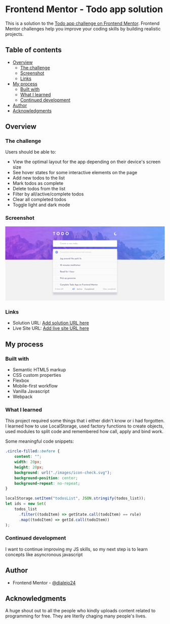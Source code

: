 # Frontend Mentor - Todo app solution

This is a solution to the [Todo app challenge on Frontend Mentor](https://www.frontendmentor.io/challenges/todo-app-Su1_KokOW). Frontend Mentor challenges help you improve your coding skills by building realistic projects. 

## Table of contents

- [Overview](#overview)
  - [The challenge](#the-challenge)
  - [Screenshot](#screenshot)
  - [Links](#links)
- [My process](#my-process)
  - [Built with](#built-with)
  - [What I learned](#what-i-learned)
  - [Continued development](#continued-development)
- [Author](#author)
- [Acknowledgments](#acknowledgments)

## Overview

### The challenge

Users should be able to:

- View the optimal layout for the app depending on their device's screen size
- See hover states for some interactive elements on the page
- Add new todos to the list
- Mark todos as complete
- Delete todos from the list
- Filter by all/active/complete todos
- Clear all completed todos
- Toggle light and dark mode

### Screenshot

![App screenshot](/src/images/screenshot.png)

### Links

- Solution URL: [Add solution URL here](https://your-solution-url.com)
- Live Site URL: [Add live site URL here](https://your-live-site-url.com)

## My process

### Built with

- Semantic HTML5 markup
- CSS custom properties
- Flexbox
- Mobile-first workflow
- Vanilla Javascript
- Webpack

### What I learned

This project required some things that i either didn't know or i had forgotten. I learned how to use LocalStorage,
used factory functions to create objects, used modules to split code and remembered how call, apply and bind work.

Some meaningful code snippets:
```css
.circle-filled::before {
    content: "";
    width: 20px;
    height: 20px;
    background: url("./images/icon-check.svg");
    background-position: center;
    background-repeat: no-repeat;
}
```
```js
localStorage.setItem("todosList", JSON.stringify(todos_list));
let ids = new Set(
    todos_list
      .filter((todoItem) => getState.call(todoItem) == rule)
      .map((todoItem) => getId.call(todoItem))
);
```

### Continued development

I want to continue improving my JS skills, so my next step is to learn concepts like asyncronous javascript

## Author

- Frontend Mentor - [@dialejo24](https://www.frontendmentor.io/profile/dialejo24)

## Acknowledgments

A huge shout out to all the people who kindly uploads content related to programming for free. They are literlly chaging many people's lives.
